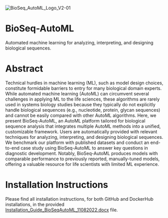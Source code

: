 ![BioSeq_AutoML_Logo_V2-01](https://user-images.githubusercontent.com/33818756/162773707-71a2f591-3789-4b4e-9939-256617cc8b5f.png)

# BioSeq-AutoML
Automated machine learning for analyzing, interpreting, and designing biological sequences.

# Abstract
Technical hurdles in machine learning (ML), such as model design choices, constitute formidable barriers to entry for many biological domain experts. While automated machine learning (AutoML) can circumvent several challenges in applying ML to the life sciences, these algorithms are rarely used in systems biology studies because they typically do not explicitly handle biological sequences (e.g., nucleotide, protein, glycan sequences) and cannot be easily compared with other AutoML algorithms. Here, we present BioSeq-AutoML, an AutoML platform tailored for biological sequence analysis that integrates multiple AutoML methods into a unified, customizable framework. Users are automatically provided with relevant techniques for analyzing, interpreting, and designing biological sequences. We benchmark our platform with published datasets and conduct an end-to-end case study using BioSeq-AutoML to answer key questions in diagnostic development. Notably, BioSeq-AutoML produces models with comparable performance to previously reported, manually-tuned models, offering a valuable resource for life scientists with limited ML experience.

# Installation Instructions
Please find all installation instructions, for both GitHub and DockerHub installations, in the provided [Installation_Guide_BioSeqAutoML_11082022.docx](https://github.com/jackievaleri/BioSeqAutoML/blob/main/Installation_Guide_BioSeqAutoML_11082022.docx) file. 
